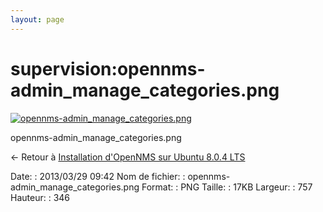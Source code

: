 ```yaml
---
layout: page
---
```


supervision:opennms-admin\_manage\_categories.png
=================================================

[![opennms-admin\_manage\_categories.png](..//assets/media/supervision/opennms-admin_manage_categories.png@cache=&w=757&h=346 "opennms-admin_manage_categories.png")](..//assets/media/supervision/opennms-admin_manage_categories.png@cache= "Afficher le fichier original")

opennms-admin\_manage\_categories.png

← Retour à [Installation d'OpenNMS sur Ubuntu 8.0.4
LTS](../../opennms/install-on-ubuntu.html "opennms:install-on-ubuntu")

Date:
:   2013/03/29 09:42
Nom de fichier:
:   opennms-admin\_manage\_categories.png
Format:
:   PNG
Taille:
:   17KB
Largeur:
:   757
Hauteur:
:   346

